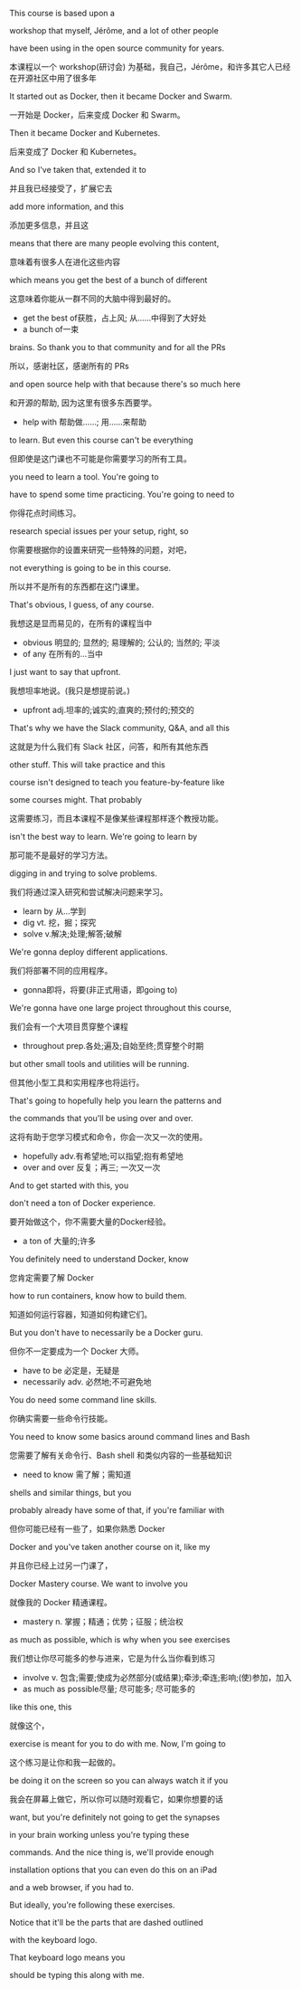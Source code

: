 This course is based upon a

workshop that myself, Jérôme, and a lot of other people

have been using in the open source community for years.

本课程以一个 workshop(研讨会) 为基础，我自己，Jérôme，和许多其它人已经在开源社区中用了很多年

It started out as Docker, then it became Docker and Swarm.

一开始是 Docker，后来变成 Docker 和 Swarm。

Then it became Docker and Kubernetes.

后来变成了 Docker 和 Kubernetes。

And so I've taken that, extended it to

并且我已经接受了，扩展它去

add more information, and this

添加更多信息，并且这

means that there are many people evolving this content,

意味着有很多人在进化这些内容

which means you get the best of a bunch of different

这意味着你能从一群不同的大脑中得到最好的。
* get the best of获胜，占上风; 从……中得到了大好处
* a bunch of一束

brains. So thank you to that community and for all the PRs

所以，感谢社区，感谢所有的 PRs

and open source help with that because there's so much here

和开源的帮助, 因为这里有很多东西要学。
* help with 帮助做……; 用……来帮助

to learn. But even this course can't be everything

但即使是这门课也不可能是你需要学习的所有工具。

you need to learn a tool. You're going to


have to spend some time practicing. You're going to need to

你得花点时间练习。

research special issues per your setup, right, so

你需要根据你的设置来研究一些特殊的问题，对吧，

not everything is going to be in this course.

所以并不是所有的东西都在这门课里。

That's obvious, I guess, of any course.

我想这是显而易见的，在所有的课程当中
* obvious 明显的; 显然的; 易理解的; 公认的; 当然的; 平淡
* of any 在所有的…当中

I just want to say that upfront.

我想坦率地说。(我只是想提前说。)
* upfront adj.坦率的;诚实的;直爽的;预付的;预交的

That's why we have the Slack community, Q&A, and all this

这就是为什么我们有 Slack 社区，问答，和所有其他东西

other stuff. This will take practice and this

course isn't designed to teach you feature-by-feature like

some courses might. That probably

这需要练习，而且本课程不是像某些课程那样逐个教授功能。

isn't the best way to learn. We're going to learn by

那可能不是最好的学习方法。

digging in and trying to solve problems.

我们将通过深入研究和尝试解决问题来学习。
* learn by 从…学到
* dig vt. 挖，掘；探究
* solve v.解决;处理;解答;破解

We're gonna deploy different applications.

我们将部署不同的应用程序。
* gonna即将，将要(非正式用语，即going to)

We're gonna have one large project throughout this course,

我们会有一个大项目贯穿整个课程
* throughout prep.各处;遍及;自始至终;贯穿整个时期

but other small tools and utilities will be running.

但其他小型工具和实用程序也将运行。

That's going to hopefully help you learn the patterns and

the commands that you'll be using over and over.

这将有助于您学习模式和命令，你会一次又一次的使用。
* hopefully adv.有希望地;可以指望;抱有希望地
* over and over 反复；再三; 一次又一次

And to get started with this, you

don't need a ton of Docker experience.

要开始做这个，你不需要大量的Docker经验。
* a ton of 大量的;许多

You definitely need to understand Docker, know

您肯定需要了解 Docker

how to run containers, know how to build them.

知道如何运行容器，知道如何构建它们。

But you don't have to necessarily be a Docker guru.

但你不一定要成为一个 Docker 大师。
* have to be 必定是，无疑是
* necessarily adv. 必然地;不可避免地

You do need some command line skills.

你确实需要一些命令行技能。

You need to know some basics around command lines and Bash

您需要了解有关命令行、Bash shell 和类似内容的一些基础知识
* need to know 需了解；需知道

shells and similar things, but you

probably already have some of that, if you're familiar with

但你可能已经有一些了，如果你熟悉 Docker

Docker and you've taken another course on it, like my

并且你已经上过另一门课了，

Docker Mastery course. We want to involve you

就像我的 Docker 精通课程。 
* mastery n. 掌握；精通；优势；征服；统治权

as much as possible, which is why when you see exercises

我们想让你尽可能多的参与进来，它是为什么当你看到练习
* involve v. 包含;需要;使成为必然部分(或结果);牵涉;牵连;影响;(使)参加，加入
* as much as possible尽量; 尽可能多; 尽可能多的

like this one, this

就像这个，

exercise is meant for you to do with me. Now, I'm going to

这个练习是让你和我一起做的。

be doing it on the screen so you can always watch it if you

我会在屏幕上做它，所以你可以随时观看它，如果你想要的话

want, but you're definitely not going to get the synapses

in your brain working unless you're typing these

commands. And the nice thing is, we'll provide enough

installation options that you can even do this on an iPad

and a web browser, if you had to.

But ideally, you're following these exercises.

Notice that it'll be the parts that are dashed outlined

with the keyboard logo.

That keyboard logo means you

should be typing this along with me.

